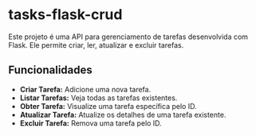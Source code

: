 # tasks-flask-crud

Este projeto é uma API para gerenciamento de tarefas desenvolvida com Flask. Ele permite criar, ler, atualizar e excluir tarefas.

## Funcionalidades

- **Criar Tarefa:** Adicione uma nova tarefa.
- **Listar Tarefas:** Veja todas as tarefas existentes.
- **Obter Tarefa:** Visualize uma tarefa específica pelo ID.
- **Atualizar Tarefa:** Atualize os detalhes de uma tarefa existente.
- **Excluir Tarefa:** Remova uma tarefa pelo ID.